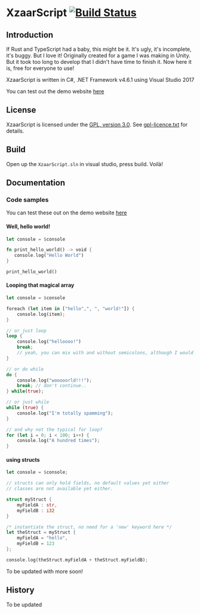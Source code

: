 # XzaarScript [![Build Status](https://travis-ci.org/zerratar/XzaarScript.svg?branch=master)](https://travis-ci.org/zerratar/XzaarScript)

## Introduction
If Rust and TypeScript had a baby, this might be it. It's ugly, it's incomplete, it's buggy. But I love it! Originally created for a game I was making in Unity. But it took too long to develop that I didn't have time to finish it. Now here it is, free for everyone to use!

XzaarScript is written in C#, .NET Framework v4.6.1 using Visual Studio 2017

You can test out the demo website [here](http://xzaarscript.shinobytes.com)

## License
XzaarScript is licensed under the [GPL, version 3.0](https://www.gnu.org/licenses/gpl-3.0.en.html). See [gpl-licence.txt](https://github.com/zerratar/PapyrusDotNet/blob/master/gpl-license.txt) for details.

## Build
Open up the `XzaarScript.sln` in visual studio, press build. Voilà!

## Documentation
### Code samples

You can test these out on the demo website [here](http://xzaarscript.shinobytes.com)

#### Well, hello world!
```rust
let console = $console

fn print_hello_world() -> void {
   console.log("Hello World")
}

print_hello_world()
```

#### Looping that magical array
```rust
let console = $console

foreach (let item in ["hello",", ", "world!"]) {
    console.log(item);
}

// or just loop
loop {
    console.log("helloooo!")
    break; 
    // yeah, you can mix with and without semicolons, although I would recommend if you use it as it will make it easier for the compiler to know when the line ends. See it as an performance optimization
}

// or do while
do {
    console.log("wooooorld!!!");
    break; // don't continue.. 
} while(true);

// or just while
while (true) {
    console.log("I'm totally spamming");
}

// and why not the typical for loop?
for (let i = 0; i < 100; i++) {
    console.log("A hundred times");
}
```

#### using structs
```rust
let console = $console;

// structs can only hold fields, no default values yet either
// classes are not available yet either. 

struct myStruct {
    myFieldA : str,
    myFieldB : i32
}

/* instantiate the struct, no need for a 'new' keyword here */
let theStruct = myStruct {
    myFieldA = "hello",
    myFieldB = 123
};

console.log(theStruct.myFieldA + theStruct.myFieldB);
```

To be updated with more soon!

## History
To be updated